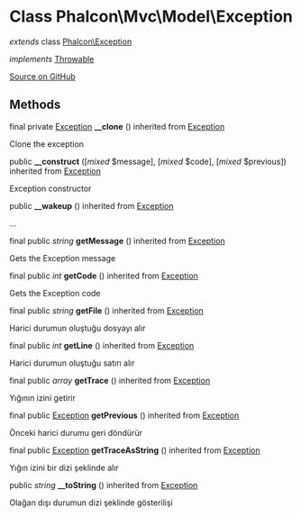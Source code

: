 # Class **Phalcon\\Mvc\\Model\\Exception**

*extends* class [Phalcon\Exception](/en/3.2/api/Phalcon_Exception)

*implements* [Throwable](http://php.net/manual/en/class.throwable.php)

<a href="https://github.com/phalcon/cphalcon/blob/master/phalcon/mvc/model/exception.zep" class="btn btn-default btn-sm">Source on GitHub</a>

## Methods

final private [Exception](http://php.net/manual/en/class.exception.php) **__clone** () inherited from [Exception](http://php.net/manual/en/class.exception.php)

Clone the exception

public **__construct** ([*mixed* $message], [*mixed* $code], [*mixed* $previous]) inherited from [Exception](http://php.net/manual/en/class.exception.php)

Exception constructor

public **__wakeup** () inherited from [Exception](http://php.net/manual/en/class.exception.php)

...

final public *string* **getMessage** () inherited from [Exception](http://php.net/manual/en/class.exception.php)

Gets the Exception message

final public *int* **getCode** () inherited from [Exception](http://php.net/manual/en/class.exception.php)

Gets the Exception code

final public *string* **getFile** () inherited from [Exception](http://php.net/manual/en/class.exception.php)

Harici durumun oluştuğu dosyayı alır

final public *int* **getLine** () inherited from [Exception](http://php.net/manual/en/class.exception.php)

Harici durumun oluştuğu satırı alır

final public *array* **getTrace** () inherited from [Exception](http://php.net/manual/en/class.exception.php)

Yığının izini getirir

final public [Exception](http://php.net/manual/en/class.exception.php) **getPrevious** () inherited from [Exception](http://php.net/manual/en/class.exception.php)

Önceki harici durumu geri döndürür

final public [Exception](http://php.net/manual/en/class.exception.php) **getTraceAsString** () inherited from [Exception](http://php.net/manual/en/class.exception.php)

Yığın izini bir dizi şeklinde alır

public *string* **__toString** () inherited from [Exception](http://php.net/manual/en/class.exception.php)

Olağan dışı durumun dizi şeklinde gösterilişi